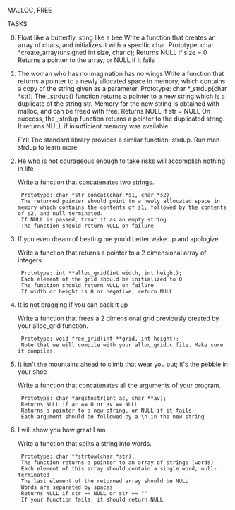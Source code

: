 MALLOC, FREE

TASKS

0. Float like a butterfly, sting like a bee
	Write a function that creates an array of chars, and initializes it with a specific char.
		Prototype: char *create_array(unsigned int size, char c);
		Returns NULL if size = 0
		Returns a pointer to the array, or NULL if it fails

1. The woman who has no imagination has no wings
	Write a function that returns a pointer to a newly allocated space in memory, which contains a copy of the string given as a parameter.
		Prototype: char *_strdup(char *str);
		The _strdup() function returns a pointer to a new string which is a duplicate of the string str. Memory for the new string is obtained with malloc, and can be freed with free.
		Returns NULL if str = NULL
		On success, the _strdup function returns a pointer to the duplicated string. It returns NULL if insufficient memory was available.
	
	FYI: The standard library provides a similar function: strdup. Run man strdup to learn more

2. He who is not courageous enough to take risks will accomplish nothing in life

	Write a function that concatenates two strings.

		Prototype: char *str_concat(char *s1, char *s2);
		The returned pointer should point to a newly allocated space in memory which contains the contents of s1, followed by the contents of s2, and null terminated.
		If NULL is passed, treat it as an empty string
		The function should return NULL on failure

3. If you even dream of beating me you'd better wake up and apologize

	Write a function that returns a pointer to a 2 dimensional array of integers.

		Prototype: int **alloc_grid(int width, int height);
		Each element of the grid should be initialized to 0
		The function should return NULL on failure
		If width or height is 0 or negative, return NULL

4. It is not bragging if you can back it up

	Write a function that frees a 2 dimensional grid previously created by your alloc_grid function.

		Prototype: void free_grid(int **grid, int height);
		Note that we will compile with your alloc_grid.c file. Make sure it compiles.

5. It isn't the mountains ahead to climb that wear you out; it's the pebble in your shoe

	Write a function that concatenates all the arguments of your program.

		Prototype: char *argstostr(int ac, char **av);
		Returns NULL if ac == 0 or av == NULL
		Returns a pointer to a new string, or NULL if it fails
		Each argument should be followed by a \n in the new string

6. I will show you how great I am

	Write a function that splits a string into words.

		Prototype: char **strtow(char *str);
		The function returns a pointer to an array of strings (words)
		Each element of this array should contain a single word, null-terminated
		The last element of the returned array should be NULL
		Words are separated by spaces
		Returns NULL if str == NULL or str == ""
		If your function fails, it should return NULL
